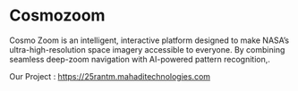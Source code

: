 # Cosmozoom
Cosmo Zoom is an intelligent, interactive platform designed to make NASA’s ultra-high-resolution space imagery accessible to everyone. By combining seamless deep-zoom navigation with AI-powered pattern recognition,.

Our Project : 
https://25rantm.mahaditechnologies.com
